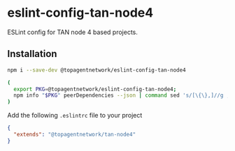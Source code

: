 # eslint-config-tan-node4

ESLint config for TAN node 4 based projects.

## Installation

```sh
npm i --save-dev @topagentnetwork/eslint-config-tan-node4

(
  export PKG=@topagentnetwork/eslint-config-tan-node4;
  npm info "$PKG" peerDependencies --json | command sed 's/[\{\},]//g ; s/: /@/g' | xargs npm install --save-dev "$PKG"
)
```

Add the following `.eslintrc` file to your project

```json
{
  "extends": "@topagentnetwork/tan-node4"
}
```



